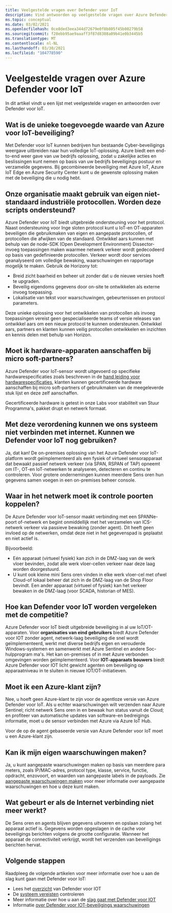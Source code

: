 ```yaml
---
title: Veelgestelde vragen over Defender voor IoT
description: Vind antwoorden op veelgestelde vragen over Azure Defender voor IoT-functies en-services.
ms.topic: conceptual
ms.date: 03/02/2021
ms.openlocfilehash: 0ce8ded3eea344d72679e0f8b805f45b00279b58
ms.sourcegitcommit: f28ebb95ae9aaaff3f87d8388a09b41e0b3445b5
ms.translationtype: MT
ms.contentlocale: nl-NL
ms.lasthandoff: 03/30/2021
ms.locfileid: "104778590"
---
```

# <a name="azure-defender-for-iot-frequently-asked-questions"></a>Veelgestelde vragen over Azure Defender voor IoT

In dit artikel vindt u een lijst met veelgestelde vragen en antwoorden over Defender voor IoT.

## <a name="what-is-azures-unique-value-proposition-for-iot-security"></a>Wat is de unieke toegevoegde waarde van Azure voor IoT-beveiliging?

Met Defender voor IoT kunnen bedrijven hun bestaande Cyber-beveiligings weergave uitbreiden naar hun volledige IoT-oplossing. Azure biedt een end-to-end weer gave van uw bedrijfs oplossing, zodat u zakelijke acties en beslissingen kunt nemen op basis van uw bedrijfs beveiligings postuur en verzamelde gegevens. Bij gecombineerde beveiliging met Azure IoT, Azure IoT Edge en Azure Security Center kunt u de gewenste oplossing maken met de beveiliging die u nodig hebt.

## <a name="our-organization-uses-proprietary-non-standard-industrial-protocols-are-they-supported"></a>Onze organisatie maakt gebruik van eigen niet-standaard industriële protocollen. Worden deze scripts ondersteund? 

Azure Defender voor IoT biedt uitgebreide ondersteuning voor het protocol. Naast ondersteuning voor Inge sloten protocol kunt u IoT-en OT-apparaten beveiligen die gebruikmaken van eigen en aangepaste protocollen, of protocollen die afwijken van de standaard. Ontwikkel aars kunnen met behulp van de node-SDK (Open Development Environment) Dissector-invoeg toepassingen maken waarmee netwerk verkeer wordt gedecodeerd op basis van gedefinieerde protocollen. Verkeer wordt door services geanalyseerd om volledige bewaking, waarschuwingen en rapportage mogelijk te maken. Gebruik de Horizony tot:
- Breid zicht baarheid en beheer uit zonder dat u de nieuwe versies hoeft te upgraden.
- Beveilig eigendoms gegevens door on-site te ontwikkelen als externe invoeg toepassing. 
- Lokalisatie van tekst voor waarschuwingen, gebeurtenissen en protocol parameters.

Deze unieke oplossing voor het ontwikkelen van protocollen als invoeg toepassingen vereist geen gespecialiseerde teams of versie releases van ontwikkel aars om een nieuw protocol te kunnen ondersteunen. Ontwikkel aars, partners en klanten kunnen veilig protocollen ontwikkelen en inzichten en kennis delen met behulp van Horizon. 

## <a name="do-i-have-to-purchase-hardware-appliances-from-microsoft-partners"></a>Moet ik hardware-apparaten aanschaffen bij micro soft-partners?
Azure Defender voor IoT-sensor wordt uitgevoerd op specifieke hardwarespecificaties zoals beschreven in de [hand leiding voor hardwarespecificaties](./how-to-identify-required-appliances.md), klanten kunnen gecertificeerde hardware aanschaffen bij micro soft-partners of gebruikmaken van de meegeleverde stuk lijst en deze zelf aanschaffen. 

Gecertificeerde hardware is getest in onze Labs voor stabiliteit van Stuur Programma's, pakket drupt en netwerk formaat.


## <a name="regulation-does-not-allow-us-to-connect-our-system-to-the-internet-can-we-still-utilize-defender-for-iot"></a>Met deze verordening kunnen we ons systeem niet verbinden met internet. Kunnen we Defender voor IoT nog gebruiken?

Ja, dat kan! De on-premises oplossing van het Azure Defender voor IoT-platform wordt geïmplementeerd als een fysiek of virtueel sensorapparaat dat bewaakt passief netwerk verkeer (via SPAN, RSPAN of TAP) opneemt om IT-, OT-en IoT-netwerken te analyseren, detecteren en continu te controleren. Voor grotere ondernemingen kunnen meerdere Sens oren hun gegevens samen voegen in een on-premises beheer console.

## <a name="where-in-the-network-should-i-connect-monitoring-ports"></a>Waar in het netwerk moet ik controle poorten koppelen?

De Azure Defender voor IoT-sensor maakt verbinding met een SPANNe-poort of-netwerk en begint onmiddellijk met het verzamelen van ICS-netwerk verkeer via passieve bewaking (zonder agent). Dit heeft geen invloed op de netwerken, omdat deze niet in het gegevenspad is geplaatst en niet actief is.

Bijvoorbeeld:
- Eén apparaat (virtueel fysiek) kan zich in de DMZ-laag van de werk vloer bevinden, zodat alle werk vloer-cellen verkeer naar deze laag worden doorgestuurd.
- U kunt ook kleine mini Sens oren vinden in elke werk vloer-cel met ofwel Cloud-of lokaal beheer dat zich in de DMZ-laag van de Shop Floor bevindt. Een ander apparaat (virtueel of fysiek) kan het verkeer bewaken in de DMZ-laag (voor SCADA, historian of MES).

## <a name="how-does-defender-for-iot-compare-to-the-competition"></a>Hoe kan Defender voor IoT worden vergeleken met de competitie?

Azure Defender voor IoT biedt uitgebreide beveiliging in al uw IoT/OT-apparaten. Voor **organisaties van eind gebruikers** biedt Azure Defender voor IOT zonder agent, netwerk-laag beveiliging die snel wordt geïmplementeerd, werkt met diverse bedrijfs eigen en verouderde Windows-systemen en samenwerkt met Azure Sentinel en andere Soc-hulpprogram ma's. Het kan on-premises of in met Azure verbonden omgevingen worden geïmplementeerd. Voor **IOT-apparaats bouwers** biedt Azure Defender voor IOT licht gewicht agenten om beveiliging op apparaatniveau in te sluiten in nieuwe IOT/OT-initiatieven.

## <a name="do-i-have-to-be-an-azure-customer"></a>Moet ik een Azure-klant zijn?

Nee, u hoeft geen Azure-klant te zijn voor de agentloze versie van Azure Defender voor IoT. Als u echter waarschuwingen wilt verzenden naar Azure Sentinel; richt netwerk Sens oren in en bewaak hun status vanuit de Cloud; en profiteer van automatische updates van software-en bedreigings informatie, moet u de sensor verbinden met Azure via Azure IoT Hub.

Voor de op de agent gebaseerde versie van Azure Defender voor IoT moet u een Azure-klant zijn.

## <a name="can-i-create-my-own-alerts"></a>Kan ik mijn eigen waarschuwingen maken?

Ja, u kunt aangepaste waarschuwingen maken op basis van meerdere para meters, zoals IP/MAC-adres, protocol type, klasse, service, functie, opdracht, enzovoort, en waarden van aangepaste labels in de payloads.  Zie [aangepaste waarschuwingen maken](quickstart-create-custom-alerts.md) voor meer informatie over aangepaste waarschuwingen en hoe u deze kunt maken.

## <a name="what-happens-when-the-internet-connection-stops-working"></a>Wat gebeurt er als de Internet verbinding niet meer werkt?

De Sens oren en agents blijven gegevens uitvoeren en opslaan zolang het apparaat actief is. Gegevens worden opgeslagen in de cache voor beveiligings berichten volgens de grootte configuratie. Wanneer het apparaat de connectiviteit verkrijgt, wordt het verzenden van beveiligings berichten hervat.

## <a name="next-steps"></a>Volgende stappen

Raadpleeg de volgende artikelen voor meer informatie over hoe u aan de slag kunt gaan met Defender voor IoT:

- Lees het [overzicht](overview.md) van Defender voor IOT
- De [systeem vereisten](quickstart-system-prerequisites.md) controleren
- Meer informatie over hoe u aan de [slag gaat met Defender voor IOT](getting-started.md)
- Informatie [over Defender voor IOT-beveiligings waarschuwingen](concept-security-alerts.md)